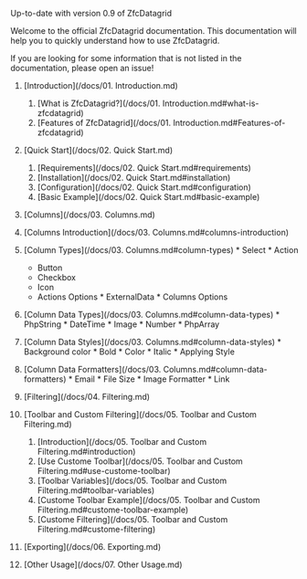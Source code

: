 Up-to-date with version 0.9 of ZfcDatagrid

Welcome to the official ZfcDatagrid documentation. This documentation will help you to quickly understand how to use ZfcDatagrid.

If you are looking for some information that is not listed in the documentation, please open an issue!

1. [Introduction](/docs/01. Introduction.md)
   1. [What is ZfcDatagrid?](/docs/01. Introduction.md#what-is-zfcdatagrid)
   2. [Features of ZfcDatagrid](/docs/01. Introduction.md#Features-of-zfcdatagrid)

2. [Quick Start](/docs/02. Quick Start.md)
   1. [Requirements](/docs/02. Quick Start.md#requirements)
   2. [Installation](/docs/02. Quick Start.md#installation)
   3. [Configuration](/docs/02. Quick Start.md#configuration)
   4. [Basic Example](/docs/02. Quick Start.md#basic-example)

3. [Columns](/docs/03. Columns.md)
  1. [Columns Introduction](/docs/03. Columns.md#columns-introduction)
  2. [Column Types](/docs/03. Columns.md#column-types)
    * Select
    * Action
        * Button
        * Checkbox
        * Icon
        * Actions Options
    * ExternalData
    * Columns Options
  3. [Column Data Types](/docs/03. Columns.md#column-data-types)
    * PhpString
    * DateTime
    * Image
    * Number
    * PhpArray
  4. [Column Data Styles](/docs/03. Columns.md#column-data-styles)
    * Background color
    * Bold
    * Color
    * Italic
    * Applying Style
  5. [Column Data Formatters](/docs/03. Columns.md#column-data-formatters)
    * Email
    * File Size
    * Image Formatter
    * Link

4. [Filtering](/docs/04. Filtering.md)

5. [Toolbar and Custom Filtering](/docs/05. Toolbar and Custom Filtering.md)
   1. [Introduction](/docs/05. Toolbar and Custom Filtering.md#introduction)
   2. [Use Custome Toolbar](/docs/05. Toolbar and Custom Filtering.md#use-custome-toolbar)
   3. [Toolbar Variables](/docs/05. Toolbar and Custom Filtering.md#toolbar-variables)
   4. [Custome Toolbar Example](/docs/05. Toolbar and Custom Filtering.md#custome-toolbar-example)
   5. [Custome Filtering](/docs/05. Toolbar and Custom Filtering.md#custome-filtering)

6. [Exporting](/docs/06. Exporting.md)

7. [Other Usage](/docs/07. Other Usage.md)
